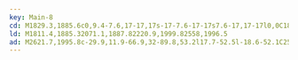 ```yaml
---
key: Main-8
cd: M1829.3,1885.6c0,9.4-7.6,17-17,17s-17-7.6-17-17s7.6-17,17-17l0,0C1821.7,1868.6,1829.3,1876.2,1829.3,1885.6z
ld: M1811.4,1885.32071.1,1887.82220.9,1999.82558,1996.5
ad: M2621.7,1995.8c-29.9,11.9-66.9,32-89.8,53.2l17.7-52.5l-18.6-52.1C2554.2,1965.2,2591.6,1984.6,2621.7,1995.8z
---
```


